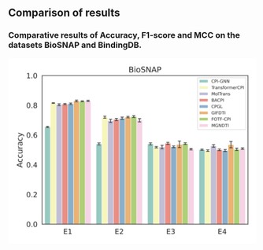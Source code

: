 ## Comparison of results
### Comparative results of Accuracy, F1-score and MCC on the datasets BioSNAP and BindingDB.
![](./biosnap_Accuracy_barplot.png)
![]()
![]()
![]()
![]()
![]()

